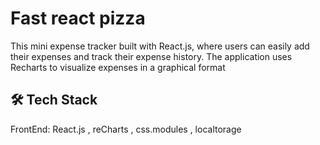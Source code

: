 # Fast react pizza
This  mini expense tracker built with React.js, where users can easily add their expenses and track their expense history. The application uses Recharts to visualize expenses in a graphical format
## 🛠️ Tech Stack
FrontEnd: React.js , reCharts , css.modules , localtorage
